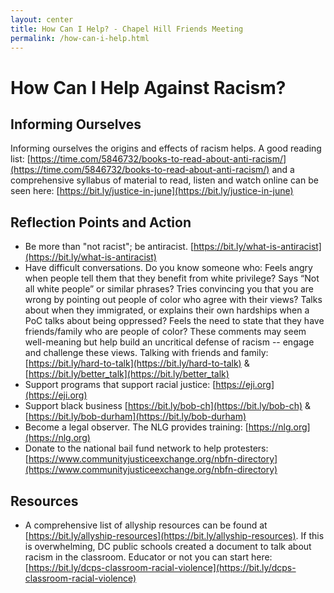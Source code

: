 ```yaml
---
layout: center
title: How Can I Help? - Chapel Hill Friends Meeting
permalink: /how-can-i-help.html
---
```

# How Can I Help Against Racism?

## Informing Ourselves

Informing ourselves the origins and effects of racism helps.  A good reading
list: [https://time.com/5846732/books-to-read-about-anti-racism/](https://time.com/5846732/books-to-read-about-anti-racism/) and a
comprehensive syllabus of material to read, listen and watch online can be seen
here: [https://bit.ly/justice-in-june](https://bit.ly/justice-in-june)

## Reflection Points and Action

- Be more than "not racist"; be antiracist. [https://bit.ly/what-is-antiracist](https://bit.ly/what-is-antiracist)
- Have difficult conversations. Do you know someone who: Feels angry when people
  tell them that they benefit from white privilege? Says “Not all white people”
  or similar phrases? Tries convincing you that you are wrong by pointing out
  people of color who agree with their views? Talks about when they immigrated,
  or explains their own hardships when a PoC talks about being oppressed? Feels
  the need to state that they have friends/family who are people of color? These
  comments may seem well-meaning but help build an uncritical defense of racism
  -- engage and challenge these views. Talking with friends and family:
  [https://bit.ly/hard-to-talk](https://bit.ly/hard-to-talk) & [https://bit.ly/better_talk](https://bit.ly/better_talk)
-	Support programs that support racial justice: [https://eji.org](https://eji.org)
-	Support black business [https://bit.ly/bob-ch](https://bit.ly/bob-ch) & [https://bit.ly/bob-durham](https://bit.ly/bob-durham)
-	Become a legal observer. The NLG provides training: [https://nlg.org](https://nlg.org)
-	Donate to the national bail fund network to help protesters:
  [https://www.communityjusticeexchange.org/nbfn-directory](https://www.communityjusticeexchange.org/nbfn-directory)

## Resources

- A comprehensive list of allyship resources can be found at
  [https://bit.ly/allyship-resources](https://bit.ly/allyship-resources). If this is overwhelming, DC public schools
  created a document to talk about racism in the classroom. Educator or not you
  can start here: [https://bit.ly/dcps-classroom-racial-violence](https://bit.ly/dcps-classroom-racial-violence)

